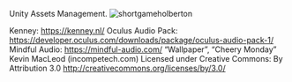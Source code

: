 Unity Assets Management.
![shortgameholberton](https://github.com/Ante-237/alu-unity/assets/77624934/2eb83773-5f12-4062-bdb2-6ac9c4fc8657)


Kenney: https://kenney.nl/
Oculus Audio Pack: https://developer.oculus.com/downloads/package/oculus-audio-pack-1/
Mindful Audio: https://mindful-audio.com/
“Wallpaper”, “Cheery Monday” Kevin MacLeod (incompetech.com)
Licensed under Creative Commons: By Attribution 3.0
http://creativecommons.org/licenses/by/3.0/

